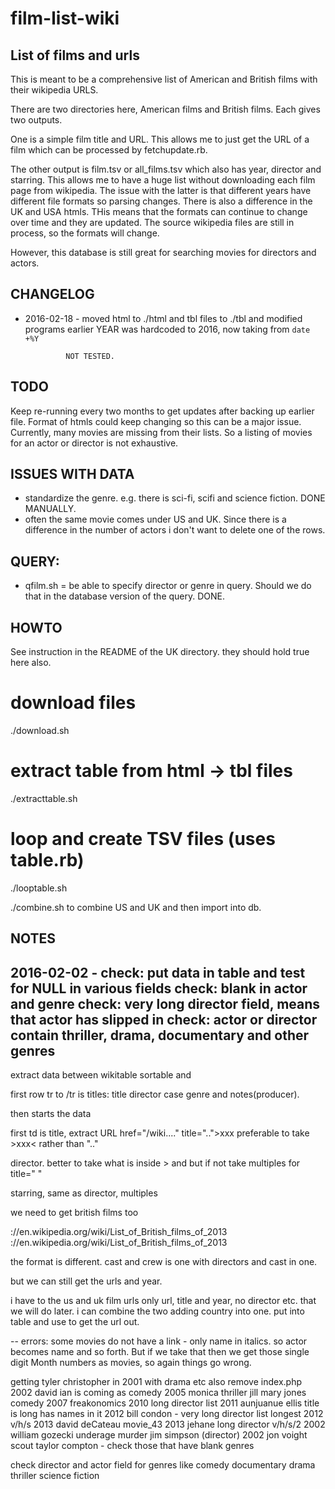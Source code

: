# film-list-wiki

## List of films and urls

This is meant to be a comprehensive list of American and British films with their wikipedia
URLS.

There are two directories here, American films and British films.
Each gives two outputs. 

One is a simple film title and URL. This allows me to just get the URL of a film which can be processed by fetchupdate.rb.

The other output is film.tsv or all_films.tsv which also has year, director and starring. This allows me to have a huge list without downloading each film page from wikipedia.
The issue with the latter is that different years have different file formats so parsing changes. There is also a difference in the UK and USA htmls. THis means that the formats  can continue to change over time and they are updated.
The source wikipedia files are still in process, so the formats will change.

However, this database is still great for searching movies for directors and actors.


## CHANGELOG

- 2016-02-18 - moved html to ./html and tbl files to ./tbl and modified programs
               earlier YEAR was hardcoded to 2016, now taking from `date +%Y`

               NOT TESTED.

## TODO

Keep re-running every two months to get updates after backing up earlier file. Format of htmls could keep changing so this can be a major issue. Currently, many movies are missing from their lists. So a listing of movies for an actor or director is not exhaustive.

## ISSUES WITH DATA

- standardize the genre. e.g. there is sci-fi, scifi and science fiction.  DONE MANUALLY.
- often the same movie comes under US and UK. Since there is a difference in the number of actors i don't want to delete one of the rows.

## QUERY:

- qfilm.sh = be able to specify director or genre in query. Should we do that in the database version of the query. DONE.



## HOWTO

See instruction in the README of the UK directory. they should hold true here also.

# download files
./download.sh 
# extract table from html -> tbl files
./extracttable.sh
# loop and create TSV files (uses table.rb)
./looptable.sh

./combine.sh to combine US and UK and then import into db.


## NOTES

2016-02-02 - check: put data in table and test for NULL in various
fields
             check: blank in actor and genre
             check: very long director field, means that actor has
             slipped in
             check: actor or director contain thriller, drama,
             documentary and other genres
--------------------------
extract data between wikitable sortable and </table>
<table class="wikitable sortable">
first row tr to /tr is titles: title director case genre and
notes(producer).

then starts the data

first td is title, extract URL href="/wiki...."
title="..">xxx</a> preferable to take >xxx< rather than ".."

director. better to take what is inside > and </a> but if not take
multiples for title=" "

starring, same as director, multiples


we need to get british films too

://en.wikipedia.org/wiki/List_of_British_films_of_2013
://en.wikipedia.org/wiki/List_of_British_films_of_2013

the format is different. cast and crew is one with directors and cast in
one.

but we can still get the urls and year.

i have to the us and uk film urls only url, title and year, no director
etc. that we will do later.
i can combine the two adding country into one. put into table and use to
get the url out.


--
errors: 
some movies do not have a link - only name in italics. so actor becomes
name and so forth.
But if we take that then we get those single digit Month numbers as
movies, so again things go wrong.

getting tyler christopher in 2001  with drama etc
also remove index.php
2002 david ian is coming as comedy
2005 monica thriller
jill mary jones comedy 2007
freakonomics 2010 long director list
2011 aunjuanue ellis title is long has names in it
2012 bill condon - very long director list longest
2012 v/h/s
2013 david deCateau
movie_43
2013 jehane long director
v/h/s/2
2002 william gozecki underage murder
jim simpson (director) 2002
jon voight
scout taylor compton - check those that have blank genres

check director and actor field for genres like comedy documentary drama thriller science fiction 

